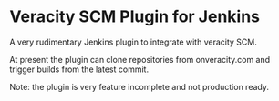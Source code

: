 # Veracity SCM Plugin for Jenkins

A very rudimentary Jenkins plugin to integrate with veracity SCM.

At present the plugin can clone repositories from onveracity.com and
trigger builds from the latest commit. 

Note: the plugin is very feature incomplete and not production ready. 

